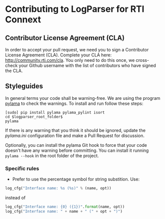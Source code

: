 # Contributing to LogParser for RTI Connext

## Contributor License Agreement (CLA)
In order to accept your pull request, we need you to sign a Contributor License Agreement (CLA). Complete your CLA here: http://community.rti.com/cla. You only need to do this once, we cross-check your Github username with the list of contributors who have signed the CLA.

## Styleguides
In general terms your code shall be warning-free. We are using the program [pylama](https://github.com/klen/pylama) to check the warnings. To install and run follow these steps:
```
[sudo] pip install pylama pylama_pylint isort
cd $logparser_root_folder$
pylama
```

If there is any warning that you think it should be ignored, update the *pylama.ini* configuration file and make a Pull Request for discussion.

Optionally, you can install the pylama Git hook to force that your code doesn't have any warning before committing. You can install it running `pylama --hook` in the root folder of the project.

### Specific rules
* Prefer to use the percentage symbol for string substition. Use:
```python
log_cfg("Interface name: %s (%s)" % (name, opt))
```
instead of
```python
log_cfg("Interface name: {0} ({1})".format(name, opt))
log_cfg("Interface name: " + name + " (" + opt + ")")
```